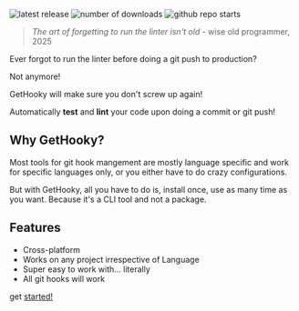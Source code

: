 ![latest release](https://img.shields.io/github/v/release/ezpieco/gethooky?style=for-the-badge)
![number of downloads](https://img.shields.io/github/downloads/ezpieco/gethooky/total?style=for-the-badge)
![github repo starts](https://img.shields.io/github/stars/ezpieco/gethooky?style=for-the-badge&logo=github)

> *The art of forgetting to run the linter isn't old* - wise old programmer, 2025

Ever forgot to run the linter before doing a git push to production?

Not anymore!

GetHooky will make sure you don't screw up again!

Automatically **test** and **lint** your code upon doing a commit or git push!

## Why GetHooky?

Most tools for git hook mangement are mostly language specific and work for specific languages only, or you either have to do crazy configurations.

But with GetHooky, all you have to do is, install once, use as many time as you want. Because it's a CLI tool and not a package.

## Features

- Cross-platform
- Works on any project irrespective of Language
- Super easy to work with... literally
- All git hooks will work

get [started!](/get-started)
